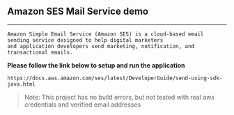 ## Amazon SES Mail Service demo
----------------------------------------

	Amazon Simple Email Service (Amazon SES) is a cloud-based email sending service designed to help digital marketers 
	and application developers send marketing, notification, and transactional emails.

**Please follow the link below to setup and run the application**

	https://docs.aws.amazon.com/ses/latest/DeveloperGuide/send-using-sdk-java.html
	
	
>Note: This project has no build errors, but not tested with real aws credentials and verified email addresses 
